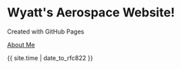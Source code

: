 <html>
<body>
<h1>Wyatt's Aerospace Website!</h1>
<p>Created with GitHub Pages</p>
<a href="about">About Me</a>
  <p><lastBuildDate>{{ site.time | date_to_rfc822 }}</lastBuildDate></p>
</body>
</html>
